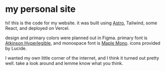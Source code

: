 # my personal site

hi! this is the code for my website. it was built using [Astro](https://astro.build), Tailwind, some React, and deployed on Vercel.

design and primary colors were planned out in Figma. primary font is [Atkinson Hyperlegible](https://en.wikipedia.org/wiki/Atkinson_Hyperlegible), and monospace font is [Maple Mono](https://github.com/subframe7536/maple-font). icons provided by Lucide.

I wanted my own little corner of the internet, and I think it turned out pretty well. take a look around and lemme know what you think.
